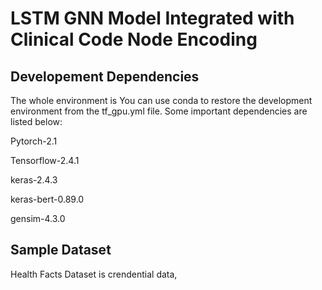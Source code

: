 # LSTM GNN Model Integrated with Clinical Code Node Encoding


## Developement Dependencies

The whole environment is 
You can use conda to restore the development environment from the tf_gpu.yml file.
Some important dependencies are listed below:

Pytorch-2.1

Tensorflow-2.4.1

keras-2.4.3

keras-bert-0.89.0

gensim-4.3.0

## Sample Dataset

Health Facts Dataset is crendential data, 


